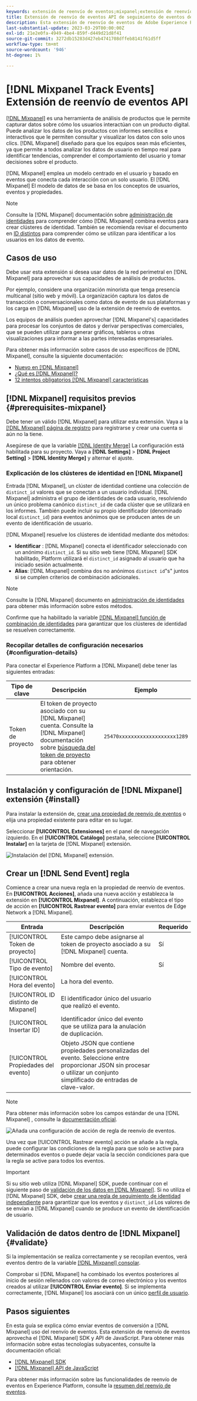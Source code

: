 ```yaml
---
keywords: extensión de reenvío de eventos;mixpanel;extensión de reenvío de eventos de mixpanel
title: Extensión de reenvío de eventos API de seguimiento de eventos de Mixpanel
description: Esta extensión de reenvío de eventos de Adobe Experience Platform envía eventos de red perimetral a Mixpanel.
last-substantial-update: 2023-03-29T00:00:00Z
exl-id: 21e2e0fa-4949-4be4-859f-d449d21d8f41
source-git-commit: 3272db15283d427eb4741708dffeb8141f61d5ff
workflow-type: tm+mt
source-wordcount: '946'
ht-degree: 1%

---
```


# [!DNL Mixpanel Track Events] Extensión de reenvío de eventos API

[[!DNL Mixpanel]](https://www.mixpanel.com) es una herramienta de análisis de productos que le permite capturar datos sobre cómo los usuarios interactúan con un producto digital. Puede analizar los datos de los productos con informes sencillos e interactivos que le permiten consultar y visualizar los datos con solo unos clics. [!DNL Mixpanel] diseñado para que los equipos sean más eficientes, ya que permite a todos analizar los datos de usuario en tiempo real para identificar tendencias, comprender el comportamiento del usuario y tomar decisiones sobre el producto.

[!DNL Mixpanel] emplea un modelo centrado en el usuario y basado en eventos que conecta cada interacción con un solo usuario. El [!DNL Mixpanel] El modelo de datos de se basa en los conceptos de usuarios, eventos y propiedades.

>[!NOTE]
>
>Consulte la [!DNL Mixpanel] documentación sobre [administración de identidades](https://help.mixpanel.com/hc/en-us/articles/360041039771-Getting-Started-with-Identity-Management) para comprender cómo [!DNL Mixpanel] combina eventos para crear clústeres de identidad. También se recomienda revisar el documento en [ID distintos](https://help.mixpanel.com/hc/en-us/articles/115004509426-Distinct-ID-Creation-JavaScript-iOS-Android-) para comprender cómo se utilizan para identificar a los usuarios en los datos de evento.

## Casos de uso

Debe usar esta extensión si desea usar datos de la red perimetral en [!DNL Mixpanel] para aprovechar sus capacidades de análisis de productos.

Por ejemplo, considere una organización minorista que tenga presencia multicanal (sitio web y móvil). La organización captura los datos de transacción o conversacionales como datos de evento de sus plataformas y los carga en [!DNL Mixpanel] uso de la extensión de reenvío de eventos.

Los equipos de análisis pueden aprovechar [!DNL Mixpanel's] capacidades para procesar los conjuntos de datos y derivar perspectivas comerciales, que se pueden utilizar para generar gráficos, tableros u otras visualizaciones para informar a las partes interesadas empresariales.

Para obtener más información sobre casos de uso específicos de [!DNL Mixpanel], consulte la siguiente documentación:

* [Nuevo en [!DNL Mixpanel]](https://docs.mixpanel.com/docs)
* [¿Qué es  [!DNL Mixpanel]?](https://developer.mixpanel.com/docs)
* [12 intentos obligatorios [!DNL Mixpanel] características](https://mixpanel.com/blog/12-things-you-probably-didnt-know-you-could-do-with-mixpanel/)

## [!DNL Mixpanel] requisitos previos {#prerequisites-mixpanel}

Debe tener un válido [!DNL Mixpanel] para utilizar esta extensión. Vaya a la [[!DNL Mixpanel] página de registro](https://mixpanel.com/register/) para registrarse y crear una cuenta si aún no la tiene.

Asegúrese de que la variable [[!DNL Identity Merge]](https://help.mixpanel.com/hc/en-us/articles/9648680824852-ID-Merge-Implementation-Best-Practices) La configuración está habilitada para su proyecto. Vaya a **[!DNL Settings]** > **[!DNL Project Setting]** > **[!DNL Identity Merge]** y alternar el ajuste.

### Explicación de los clústeres de identidad en [!DNL Mixpanel]

Entrada [!DNL Mixpanel], un clúster de identidad contiene una colección de `distinct_id` valores que se conectan a un usuario individual. [!DNL Mixpanel] administra el grupo de identidades de cada usuario, resolviendo un único problema canónico `distinct_id` de cada clúster que se utilizará en los informes. También puede incluir su propio identificador (denominado local `distinct_id`) para eventos anónimos que se producen antes de un evento de identificación de usuario.

[!DNL Mixpanel] resuelve los clústeres de identidad mediante dos métodos:

* **Identificar** : [!DNL Mixpanel] conecta el identificador seleccionado con un anónimo `distinct_id`. Si su sitio web tiene [!DNL Mixpanel] SDK habilitado, Platform utilizará el `distinct_id` asignado al usuario que ha iniciado sesión actualmente.
* **Alias**: [!DNL Mixpanel] combina dos no anónimos `distinct id`&quot;s&quot; juntos si se cumplen criterios de combinación adicionales.

>[!NOTE]
>
>Consulte la [!DNL Mixpanel] documento en [administración de identidades](https://help.mixpanel.com/hc/en-us/articles/360041039771-Getting-Started-with-Identity-Management#user-identification) para obtener más información sobre estos métodos.
>
>Confirme que ha habilitado la variable [[!DNL Mixpanel] función de combinación de identidades](#prerequisites-mixpanel) para garantizar que los clústeres de identidad se resuelven correctamente.

### Recopilar detalles de configuración necesarios {#configuration-details}

Para conectar el Experience Platform a [!DNL Mixpanel] debe tener las siguientes entradas:

| Tipo de clave | Descripción | Ejemplo |
| --- | --- | --- |
| Token de proyecto | El token de proyecto asociado con su [!DNL Mixpanel] cuenta. Consulte la [!DNL Mixpanel] documentación sobre [búsqueda del token de proyecto](https://help.mixpanel.com/hc/en-us/articles/115004502806-Find-Project-Token-) para obtener orientación. | `25470xxxxxxxxxxxxxxxxxxx1289` |

## Instalación y configuración de [!DNL Mixpanel] extensión {#install}

Para instalar la extensión de, [crear una propiedad de reenvío de eventos](../../../ui/event-forwarding/overview.md#properties) o elija una propiedad existente para editar en su lugar.

Seleccionar **[!UICONTROL Extensiones]** en el panel de navegación izquierdo. En el **[!UICONTROL Catálogo]** pestaña, seleccione **[!UICONTROL Instalar]** en la tarjeta de [!DNL Mixpanel] extensión.

![Instalación del [!DNL Mixpanel] extensión.](../../../images/extensions/server/mixpanel/install-extension.png)

## Crear un [!DNL Send Event] regla

Comience a crear una nueva regla en la propiedad de reenvío de eventos. En **[!UICONTROL Acciones]**, añada una nueva acción y establezca la extensión en **[!UICONTROL Mixpanel]**. A continuación, establezca el tipo de acción en **[!UICONTROL Rastrear evento]** para enviar eventos de Edge Network a [!DNL Mixpanel].

| Entrada | Descripción | Requerido |
| --- | --- | --- |
| [!UICONTROL Token de proyecto] | Este campo debe asignarse al token de proyecto asociado a su [!DNL Mixpanel] cuenta. | Sí |
| [!UICONTROL Tipo de evento] | Nombre del evento. | Sí |
| [!UICONTROL Hora del evento] | La hora del evento. | |
| [!UICONTROL ID distinto de Mixpanel] | El identificador único del usuario que realizó el evento. | |
| [!UICONTROL Insertar ID] | Identificador único del evento que se utiliza para la anulación de duplicación. | |
| [!UICONTROL Propiedades del evento] | Objeto JSON que contiene propiedades personalizadas del evento. Seleccione entre proporcionar JSON sin procesar o utilizar un conjunto simplificado de entradas de clave-valor. | |

>[!NOTE]
>
>Para obtener más información sobre los campos estándar de una [!DNL Mixpanel] , consulte la [documentación oficial](https://developer.mixpanel.com/reference/import-events#event).

![Añada una configuración de acción de regla de reenvío de eventos.](../../../images/extensions/server/mixpanel/track-event-action.png)

Una vez que [!UICONTROL Rastrear evento] acción se añade a la regla, puede configurar las condiciones de la regla para que solo se active para determinados eventos o puede dejar vacía la sección condiciones para que la regla se active para todos los eventos.

>[!IMPORTANT]
>
>Si su sitio web utiliza [!DNL Mixpanel] SDK, puede continuar con el siguiente paso de [validación de los datos en [!DNL Mixpanel]](#validate). Si no utiliza el [!DNL Mixpanel] SDK, debe [crear una regla de seguimiento de identidad independiente](#create-an-identity-tracking-rule) para garantizar que los eventos y `distinct_id` Los valores de se envían a [!DNL Mixpanel] cuando se produce un evento de identificación de usuario.

## Validación de datos dentro de [!DNL Mixpanel] {#validate}

Si la implementación se realiza correctamente y se recopilan eventos, verá eventos dentro de la variable [[!DNL Mixpanel] consolar](https://help.mixpanel.com/hc/en-us/articles/4402837164948).

Comprobar si [!DNL Mixpanel] ha combinado los eventos posteriores al inicio de sesión rellenados con valores de correo electrónico y los eventos creados al utilizar **[!UICONTROL Enviar evento]**. Si se implementa correctamente, [!DNL Mixpanel] los asociará con un único [perfil de usuario](https://help.mixpanel.com/hc/en-us/articles/115004501966).

## Pasos siguientes

En esta guía se explica cómo enviar eventos de conversión a [!DNL Mixpanel] uso del reenvío de eventos. Esta extensión de reenvío de eventos aprovecha el [!DNL Mixpanel] SDK y API de JavaScript. Para obtener más información sobre estas tecnologías subyacentes, consulte la documentación oficial:

* [[!DNL Mixpanel] SDK](https://developer.mixpanel.com/docs/nodejs)
* [[!DNL Mixpanel] API de JavaScript](https://developer.mixpanel.com/docs/javascript-full-api-reference#mixpanelidentify)

Para obtener más información sobre las funcionalidades de reenvío de eventos en Experience Platform, consulte la [resumen del reenvío de eventos](../../../ui/event-forwarding/overview.md).
